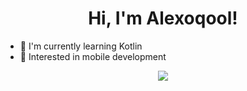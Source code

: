 <div align="center">

<h1>Hi, I'm Alexoqool!</h1>

</div>

- 🌱 I'm currently learning Kotlin
- 🚀 Interested in mobile development

<div align="center">

<img
src="https://github-readme-stats.vercel.app/api?username=alexoqool&show_icons=true&count_private=true&hide_border=true&theme=dark"
/>

</div>